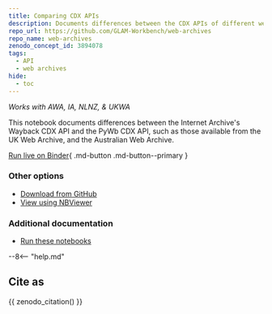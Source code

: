 ```yaml
---
title: Comparing CDX APIs
description: Documents differences between the CDX APIs of different web archives systems, and demonstrates how to work around them. 
repo_url: https://github.com/GLAM-Workbench/web-archives
repo_name: web-archives
zenodo_concept_id: 3894078
tags:
  - API
  - web archives
hide:
  - toc
---
```


*Works with AWA, IA, NLNZ, & UKWA*

This notebook documents differences between the Internet Archive's Wayback CDX API and the PyWb CDX API, such as those available from the UK Web Archive, and the Australian Web Archive.

[Run live on Binder](https://mybinder.org/v2/gh/GLAM-Workbench/web-archives/master?urlpath=/lab/tree/comparing_cdx_apis.ipynb){ .md-button .md-button--primary }

### Other options

* [Download from GitHub](https://github.com/GLAM-Workbench/web-archives/blob/master/comparing_cdx_apis.ipynb)
* [View using NBViewer](https://nbviewer.jupyter.org/github/GLAM-Workbench/web-archives/blob/master/comparing_cdx_apis.ipynb)

### Additional documentation

* [Run these notebooks](../#run-these-notebooks)

--8<-- "help.md"

## Cite as

{{ zenodo_citation() }}